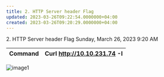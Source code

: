 ```yaml
---
title: 2. HTTP Server header Flag
updated: 2023-03-26T09:22:54.0000000+04:00
created: 2023-03-26T09:20:29.0000000+04:00
---
```


2\. HTTP Server header Flag
Sunday, March 26, 2023
9:20 AM

| Command | Curl <http://10.10.231.74> -I |
|---------|-------------------------------|

![image1](image1-249.png)

